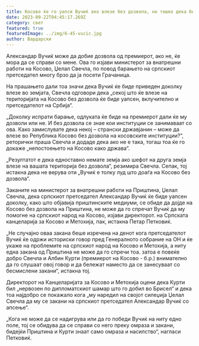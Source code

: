 ```yaml
---
title: Косово ќе го уапси Вучиќ ако влезе без дозвола, но тешко дека бил „толку луд“
date: 2023-09-22T04:45:17.269Z
category: свет
featured: true
featuredImage: ../img/6-45-vucic.jpg
author: Вардарски
---
```

Александар Вучиќ може да добие дозвола од премиерот, ако не, ќе мора да се справи со мене. Ова го изјави министерот за внатрешни работи на Косово, Џелал Свечла, по повод барањето на српскиот претседател многу брзо да ја посети Грачаница.

На прашањето дали тоа значи дека Вучиќ ќе биде приведен доколку влезе во земјата, Свечла одговори дека „секој што ќе влезе на територијата на Косово без дозвола ќе биде уапсен, вклучително и претседателот на Србија“.

„Доколку испрати барање, одлуката ќе биде на премиерот дали ќе му дозволи или не. И без дозвола се знае кои институции се занимаваат со ова. Како замислувате дека некој – странски државјанин – може да влезе во Република Косово без дозвола на косовските институции?“, реторички праша Свечла и додаде дека ако не е така, тогаш тоа ќе го докаже „непостоењето на Косово како држава“.

„Резултатот е дека едноставно немате земја ако шефот на друга земја влезе на вашата територија без дозвола“, резимира Свечла. Сепак, тој истакна дека не верува оти „Вучиќ е толку луд што доаѓа на Косово без дозвола“.

Заканите на министерот за внатрешни работи на Приштина, Џелал Свечла, дека српскиот претседател Александар Вучиќ ќе биде уапсен доколку, како што објавија приштинските медиуми, се обиде да дојде на Косово без дозвола на Приштина, не може да го спречат Вучиќ да му помогне на српскиот народ на Косово, изјави директорот. на Српската канцеларија за Косово и Метохија, пак, истакна Петар Петковиќ.

„Не случајно оваа закана беше изречена на денот кога претседателот Вучиќ ќе одржи историски говор пред Генералното собрание на ОН и ќе укаже на проблемите на српскиот народ на Косово и Метохија, а ниту една закана од Приштина не може да го спречи тоа. затоа е повеќе добро Свечла и Албин Курти (премиерот на Косово - б.р.) внимателно да го слушаат овој говор и да бележат наместо да се занесуваат со бесмислени закани“, истакна тој.

Директорот на Канцеларијата за Косово и Метохија оцени дека Курти бил „нервозен по дипломатскиот шамар што го добил во Брисел“ и дека тоа најдобро се покажало кога „му наредил на својот силеџија Џелал Свечла да му се закани на српскиот претседател Александар Вучиќ со апсење“.

„Кога не може да се надигрува или да го победи Вучиќ на ниту едно поле, тој се обидува да се справи со него преку омраза и закани, бидејќи Приштина и Курти знаат само омраза и насилство“, нагласи Петковиќ.